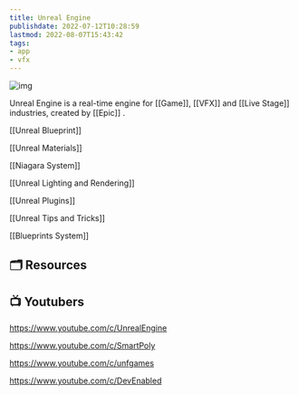```yaml
---
title: Unreal Engine
publishdate: 2022-07-12T10:28:59
lastmod: 2022-08-07T15:43:42
tags: 
- app
- vfx
---
```












![img](https://www.fxguide.com/wp-content/uploads/2021/12/06_cinematic-copy.jpg)



Unreal Engine is a real-time engine for [[Game]], [[VFX]] and [[Live Stage]] industries, created by [[Epic]] .



[[Unreal Blueprint]]

[[Unreal Materials]]

[[Niagara System]]

[[Unreal Lighting and Rendering]]



[[Unreal Plugins]]



[[Unreal Tips and Tricks]]



[[Blueprints System]]



## 🗂 Resources 







## 📺 Youtubers 





https://www.youtube.com/c/UnrealEngine

https://www.youtube.com/c/SmartPoly



https://www.youtube.com/c/unfgames

https://www.youtube.com/c/DevEnabled





